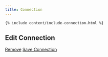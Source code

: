 ```yaml
---
title: Connection
---
```


<div class="app-body">
	
	{% include content/include-connection.html %}
	
</div>

<div class="app-header">
	<div class="header">
		<div class="header-title">
			<h2>Edit Connection</h2>
		</div>
		<div class="header-actions">
			<a href="#" class="btn btn-default">Remove</a>
			<a href="#" class="btn btn-success">Save Connection</a>
		</div>
	</div>
</div>
